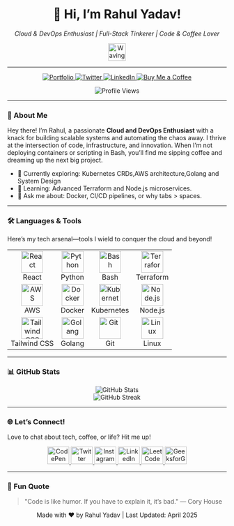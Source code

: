 <div align="center">
  <h1>👋 Hi, I’m Rahul Yadav!</h1>
  <p><em>Cloud & DevOps Enthusiast | Full-Stack Tinkerer | Code & Coffee Lover</em></p>
  <img src="https://raw.githubusercontent.com/MartinHeinz/MartinHeinz/master/wave.gif" width="40px" alt="Waving Hand"/>
</div>

---

<div align="center">
  <a href="https://www.abstractionapp.click/">
    <img src="https://img.shields.io/badge/Portfolio-Explore%20My%20Work-1e90ff?style=for-the-badge&logo=vercel" alt="Portfolio"/>
  </a>
  <a href="https://twitter.com/itzrahulyadav_">
    <img src="https://img.shields.io/badge/Twitter-82%20Followers-1DA1F2?style=for-the-badge&logo=twitter" alt="Twitter"/>
  </a>
  <a href="https://www.linkedin.com/in/rahul-yadav-2a4b3b199/">
    <img src="https://img.shields.io/badge/LinkedIn-500+%20Connections-0A66C2?style=for-the-badge&logo=linkedin" alt="LinkedIn"/>
  </a>
  <a href="https://www.buymeacoffee.com/rahulkyadav">
    <img src="https://img.shields.io/badge/Buy%20Me%20a%20Coffee-🥐-FFDD00?style=for-the-badge&logo=buymeacoffee" alt="Buy Me a Coffee"/>
  </a>
</div>

<div align="center">
  <p>
    <img src="https://komarev.com/ghpvc/?username=itzrahulyadav&label=Profile%20Views&color=0e75b6&style=flat" alt="Profile Views"/>
  </p>
</div>

---

### 🌟 About Me
Hey there! I’m Rahul, a passionate **Cloud and DevOps Enthusiast** with a knack for building scalable systems and automating the chaos away. I thrive at the intersection of code, infrastructure, and innovation. When I’m not deploying containers or scripting in Bash, you’ll find me sipping coffee and dreaming up the next big project.

- 🔭 Currently exploring: Kubernetes CRDs,AWS architecture,Golang and System Design
- 🌱 Learning: Advanced Terraform and Node.js microservices.
- 💬 Ask me about: Docker, CI/CD pipelines, or why tabs > spaces.

---

### 🛠️ Languages & Tools
Here’s my tech arsenal—tools I wield to conquer the cloud and beyond!

<div align="center">
  <table>
    <tr>
      <td align="center">
        <img src="https://cdn.worldvectorlogo.com/logos/react-2.svg" alt="React" width="50" height="50"/>
        <br/>React
      </td>
      <td align="center">
        <img src="https://cdn.worldvectorlogo.com/logos/python-5.svg" alt="Python" width="50" height="50"/>
        <br/>Python
      </td>
      <td align="center">
        <img src="https://cdn.worldvectorlogo.com/logos/bash-1.svg" alt="Bash" width="50" height="50"/>
        <br/>Bash
      </td>
      <td align="center">
        <img src="https://cdn.worldvectorlogo.com/logos/terraform-enterprise.svg" alt="Terraform" width="50" height="50"/>
        <br/>Terraform
      </td>
    </tr>
    <tr>
      <td align="center">
        <img src="https://cdn.worldvectorlogo.com/logos/aws-2.svg" alt="AWS" width="50" height="50"/>
        <br/>AWS
      </td>
      <td align="center">
        <img src="https://cdn.worldvectorlogo.com/logos/docker.svg" alt="Docker" width="50" height="50"/>
        <br/>Docker
      </td>
      <td align="center">
        <img src="https://www.vectorlogo.zone/logos/kubernetes/kubernetes-icon.svg" alt="Kubernetes" width="50" height="50"/>
        <br/>Kubernetes
      </td>
      <td align="center">
        <img src="https://cdn.worldvectorlogo.com/logos/nodejs-1.svg" alt="Node.js" width="50" height="50"/>
        <br/>Node.js
      </td>
    </tr>
    <tr>
      <td align="center">
        <img src="https://www.vectorlogo.zone/logos/tailwindcss/tailwindcss-icon.svg" alt="Tailwind CSS" width="50" height="50"/>
        <br/>Tailwind CSS
      </td>
      <td align="center">
        <img src="https://www.vectorlogo.zone/logos/golang/golang-official.svg" alt="Golang" width="50" height="50"/>
        <br/>Golang
      </td>
      <td align="center">
        <img src="https://www.vectorlogo.zone/logos/git-scm/git-scm-icon.svg" alt="Git" width="50" height="50"/>
        <br/>Git
      </td>
      <td align="center">
        <img src="https://cdn.worldvectorlogo.com/logos/linux-tux.svg" alt="Linux" width="50" height="50"/>
        <br/>Linux
      </td>
    </tr>
  </table>
</div>

---

### 📊 GitHub Stats
<div align="center">
  <img src="https://github-readme-stats.vercel.app/api?username=itzrahulyadav&show_icons=true&theme=radical&hide_border=true" alt="GitHub Stats"/>
  <br/>
  <img src="https://github-readme-streak-stats.herokuapp.com/?user=itzrahulyadav&theme=radical&hide_border=true" alt="GitHub Streak"/>
</div>

---

### 🌐 Let’s Connect!
Love to chat about tech, coffee, or life? Hit me up!

<div align="center">
  <a href="https://codepen.io/itzrahulyadav" target="_blank">
    <img src="https://raw.githubusercontent.com/rahuldkjain/github-profile-readme-generator/master/src/images/icons/Social/codepen.svg" alt="CodePen" height="40" width="50"/>
  </a>
  <a href="https://twitter.com/itzrahulyadav_" target="_blank">
    <img src="https://raw.githubusercontent.com/rahuldkjain/github-profile-readme-generator/master/src/images/icons/Social/twitter.svg" alt="Twitter" height="40" width="50"/>
  </a>
  <a href="https://www.instagram.com/_rxhxlx_" target="_blank">
    <img src="https://raw.githubusercontent.com/rahuldkjain/github-profile-readme-generator/master/src/images/icons/Social/instagram.svg" alt="Instagram" height="40" width="50"/>
  </a>
  <a href="https://www.linkedin.com/in/rahul-yadav-2a4b3b199/" target="_blank">
    <img src="https://raw.githubusercontent.com/rahuldkjain/github-profile-readme-generator/master/src/images/icons/Social/linked-in-alt.svg" alt="LinkedIn" height="40" width="50"/>
  </a>
  <a href="https://leetcode.com/u/itzrahulyadav/" target="_blank">
    <img src="https://raw.githubusercontent.com/rahuldkjain/github-profile-readme-generator/master/src/images/icons/Social/leet-code.svg" alt="LeetCode" height="40" width="50"/>
  </a>
  <a href="https://www.geeksforgeeks.org/user/coolextkid/" target="_blank">
    <img src="https://raw.githubusercontent.com/rahuldkjain/github-profile-readme-generator/master/src/images/icons/Social/geeks-for-geeks.svg" alt="GeeksforGeeks" height="40" width="50"/>
  </a>
</div>

---

### 🎯 Fun Quote
> "Code is like humor. If you have to explain it, it’s bad." — Cory House

<div align="center">
  <p>Made with ❤️ by Rahul Yadav | Last Updated: April 2025</p>
</div>
